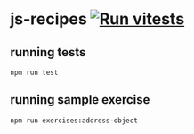 # js-recipes [![Run vitests](https://github.com/inBrackets/js-recipes/actions/workflows/main.yml/badge.svg)](https://github.com/inBrackets/js-recipes/actions/workflows/main.yml)

## running tests

`npm run test`

## running sample exercise

`npm run exercises:address-object`



